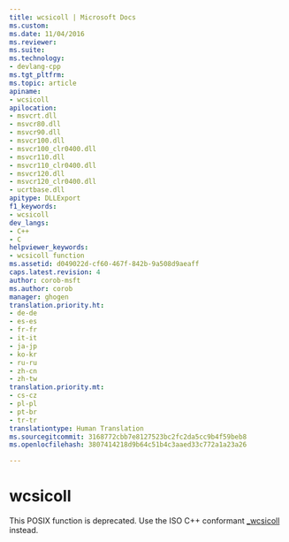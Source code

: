 ```yaml
---
title: wcsicoll | Microsoft Docs
ms.custom: 
ms.date: 11/04/2016
ms.reviewer: 
ms.suite: 
ms.technology:
- devlang-cpp
ms.tgt_pltfrm: 
ms.topic: article
apiname:
- wcsicoll
apilocation:
- msvcrt.dll
- msvcr80.dll
- msvcr90.dll
- msvcr100.dll
- msvcr100_clr0400.dll
- msvcr110.dll
- msvcr110_clr0400.dll
- msvcr120.dll
- msvcr120_clr0400.dll
- ucrtbase.dll
apitype: DLLExport
f1_keywords:
- wcsicoll
dev_langs:
- C++
- C
helpviewer_keywords:
- wcsicoll function
ms.assetid: d049022d-cf60-467f-842b-9a508d9aeaff
caps.latest.revision: 4
author: corob-msft
ms.author: corob
manager: ghogen
translation.priority.ht:
- de-de
- es-es
- fr-fr
- it-it
- ja-jp
- ko-kr
- ru-ru
- zh-cn
- zh-tw
translation.priority.mt:
- cs-cz
- pl-pl
- pt-br
- tr-tr
translationtype: Human Translation
ms.sourcegitcommit: 3168772cbb7e8127523bc2fc2da5cc9b4f59beb8
ms.openlocfilehash: 3807414218d9b64c51b4c3aaed33c772a1a23a26

---
```

# wcsicoll
This POSIX function is deprecated. Use the ISO C++ conformant [_wcsicoll](../../c-runtime-library/reference/stricoll-wcsicoll-mbsicoll-stricoll-l-wcsicoll-l-mbsicoll-l.md) instead.


<!--HONumber=Jan17_HO2-->


